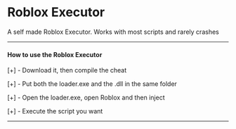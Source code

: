 # Roblox Executor

A self made Roblox Executor. Works with most scripts and rarely crashes

***

#### How to use the Roblox Executor

[+] - Download it, then compile the cheat

[+] - Put both the loader.exe and the .dll in the same folder

[+] - Open the loader.exe, open Roblox and then inject

[+] - Execute the script you want

***



